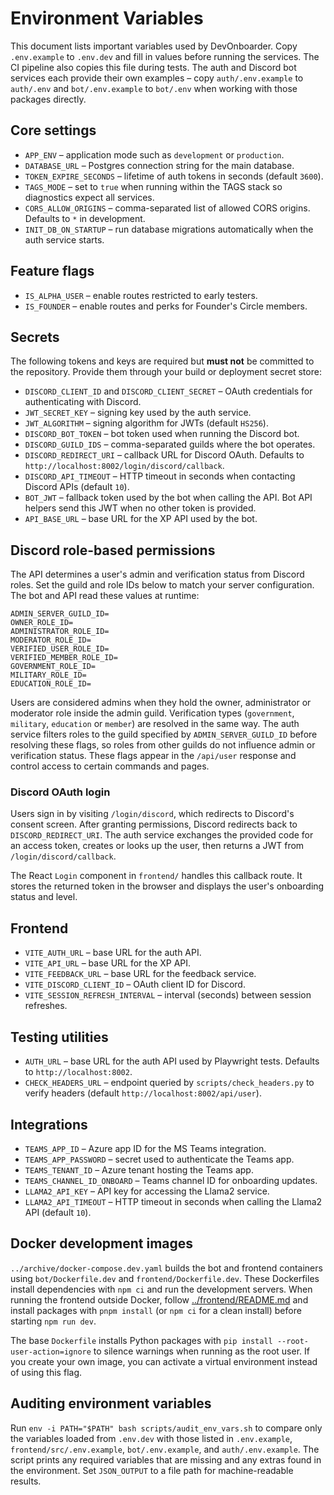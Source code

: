 # Environment Variables

This document lists important variables used by DevOnboarder. Copy
`.env.example` to `.env.dev` and fill in values before running the
services. The CI pipeline also copies this file during tests. The auth and
Discord bot services each provide their own examples &ndash; copy
`auth/.env.example` to `auth/.env` and `bot/.env.example` to `bot/.env`
when working with those packages directly.

## Core settings

-   `APP_ENV` &ndash; application mode such as `development` or `production`.
-   `DATABASE_URL` &ndash; Postgres connection string for the main database.
-   `TOKEN_EXPIRE_SECONDS` &ndash; lifetime of auth tokens in seconds (default `3600`).
-   `TAGS_MODE` &ndash; set to `true` when running within the TAGS stack so
    diagnostics expect all services.
-   `CORS_ALLOW_ORIGINS` &ndash; comma-separated list of allowed CORS origins. Defaults to `*` in development.
-   `INIT_DB_ON_STARTUP` &ndash; run database migrations automatically when the auth service starts.

## Feature flags

-   `IS_ALPHA_USER` &ndash; enable routes restricted to early testers.
-   `IS_FOUNDER` &ndash; enable routes and perks for Founder's Circle members.

## Secrets

The following tokens and keys are required but **must not** be committed to
the repository. Provide them through your build or deployment secret store:

-   `DISCORD_CLIENT_ID` and `DISCORD_CLIENT_SECRET` &ndash; OAuth credentials for
    authenticating with Discord.
-   `JWT_SECRET_KEY` &ndash; signing key used by the auth service.
-   `JWT_ALGORITHM` &ndash; signing algorithm for JWTs (default `HS256`).
-   `DISCORD_BOT_TOKEN` &ndash; bot token used when running the Discord bot.
-   `DISCORD_GUILD_IDS` &ndash; comma-separated guilds where the bot operates.
-   `DISCORD_REDIRECT_URI` &ndash; callback URL for Discord OAuth. Defaults to
    `http://localhost:8002/login/discord/callback`.
-   `DISCORD_API_TIMEOUT` &ndash; HTTP timeout in seconds when contacting Discord APIs (default `10`).
-   `BOT_JWT` &ndash; fallback token used by the bot when calling the API. Bot
    API helpers send this JWT when no other token is provided.
-   `API_BASE_URL` &ndash; base URL for the XP API used by the bot.

## Discord role-based permissions

The API determines a user's admin and verification status from Discord
roles. Set the guild and role IDs below to match your server
configuration. The bot and API read these values at runtime:

```
ADMIN_SERVER_GUILD_ID=
OWNER_ROLE_ID=
ADMINISTRATOR_ROLE_ID=
MODERATOR_ROLE_ID=
VERIFIED_USER_ROLE_ID=
VERIFIED_MEMBER_ROLE_ID=
GOVERNMENT_ROLE_ID=
MILITARY_ROLE_ID=
EDUCATION_ROLE_ID=
```

Users are considered admins when they hold the owner, administrator or
moderator role inside the admin guild. Verification types (`government`,
`military`, `education` or `member`) are resolved in the same way. The auth
service filters roles to the guild specified by `ADMIN_SERVER_GUILD_ID` before
resolving these flags, so roles from other guilds do not influence admin or
verification status. These flags appear in the `/api/user` response and control
access to certain commands and pages.

### Discord OAuth login

Users sign in by visiting `/login/discord`, which redirects to Discord's consent
screen. After granting permissions, Discord redirects back to
`DISCORD_REDIRECT_URI`. The auth service exchanges the provided code for an
access token, creates or looks up the user, then returns a JWT from
`/login/discord/callback`.

The React `Login` component in `frontend/` handles this callback route. It
stores the returned token in the browser and displays the user's onboarding
status and level.

## Frontend

-   `VITE_AUTH_URL` &ndash; base URL for the auth API.
-   `VITE_API_URL` &ndash; base URL for the XP API.
-   `VITE_FEEDBACK_URL` &ndash; base URL for the feedback service.
-   `VITE_DISCORD_CLIENT_ID` &ndash; OAuth client ID for Discord.
-   `VITE_SESSION_REFRESH_INTERVAL` &ndash; interval (seconds) between session refreshes.

## Testing utilities

-   `AUTH_URL` &ndash; base URL for the auth API used by Playwright tests. Defaults to `http://localhost:8002`.
-   `CHECK_HEADERS_URL` &ndash; endpoint queried by `scripts/check_headers.py` to
    verify headers (default `http://localhost:8002/api/user`).

## Integrations

-   `TEAMS_APP_ID` &ndash; Azure app ID for the MS Teams integration.
-   `TEAMS_APP_PASSWORD` &ndash; secret used to authenticate the Teams app.
-   `TEAMS_TENANT_ID` &ndash; Azure tenant hosting the Teams app.
-   `TEAMS_CHANNEL_ID_ONBOARD` &ndash; Teams channel ID for onboarding updates.
-   `LLAMA2_API_KEY` &ndash; API key for accessing the Llama2 service.
-   `LLAMA2_API_TIMEOUT` &ndash; HTTP timeout in seconds when calling the Llama2 API (default `10`).

## Docker development images

`../archive/docker-compose.dev.yaml` builds the bot and frontend containers using
`bot/Dockerfile.dev` and `frontend/Dockerfile.dev`. These Dockerfiles install
dependencies with `npm ci` and run the development servers. When running the
frontend outside Docker, follow [../frontend/README.md](../frontend/README.md)
and install packages with `pnpm install` (or `npm ci` for a clean install) before
starting `npm run dev`.

The base `Dockerfile` installs Python packages with `pip install --root-user-action=ignore`
to silence warnings when running as the root user. If you create your own image,
you can activate a virtual environment instead of using this flag.

## Auditing environment variables

Run `env -i PATH="$PATH" bash scripts/audit_env_vars.sh` to compare only the
variables loaded from `.env.dev` with those listed in `.env.example`,
`frontend/src/.env.example`, `bot/.env.example`, and `auth/.env.example`. The
script prints any required variables that are missing and any extras found in
the environment. Set `JSON_OUTPUT` to a file path for machine-readable results.
